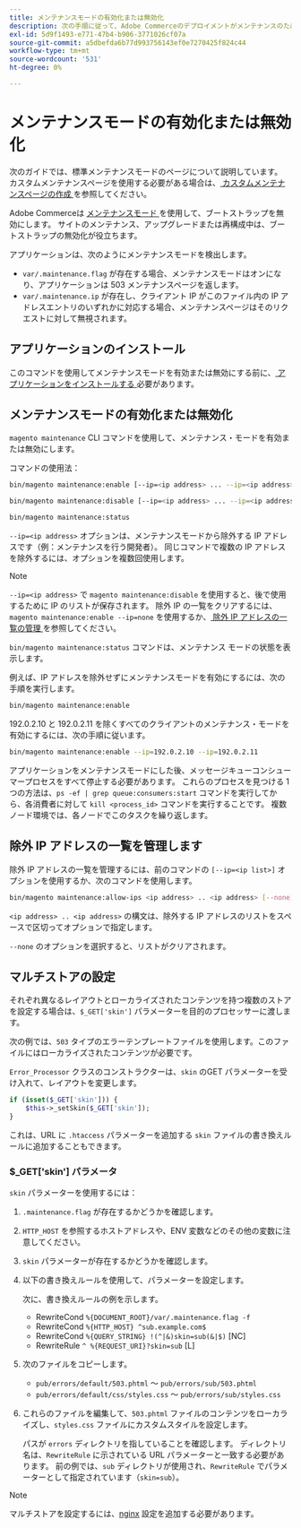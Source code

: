 ```yaml
---
title: メンテナンスモードの有効化または無効化
description: 次の手順に従って、Adobe Commerceのデプロイメントがメンテナンスのために停止した場合に顧客に表示される内容をカスタマイズします。
exl-id: 5d9f1493-e771-47b4-b906-3771026cf07a
source-git-commit: a5dbefda6b77d993756143ef0e7270425f824c44
workflow-type: tm+mt
source-wordcount: '531'
ht-degree: 0%

---
```


# メンテナンスモードの有効化または無効化

次のガイドでは、標準メンテナンスモードのページについて説明しています。 カスタムメンテナンスページを使用する必要がある場合は、[ カスタムメンテナンスページの作成 ](../../upgrade/troubleshooting/maintenance-mode-options.md) を参照してください。

Adobe Commerceは [ メンテナンスモード ](../../configuration/bootstrap/application-modes.md#maintenance-mode) を使用して、ブートストラップを無効にします。 サイトのメンテナンス、アップグレードまたは再構成中は、ブートストラップの無効化が役立ちます。

アプリケーションは、次のようにメンテナンスモードを検出します。

* `var/.maintenance.flag` が存在する場合、メンテナンスモードはオンになり、アプリケーションは 503 メンテナンスページを返します。
* `var/.maintenance.ip` が存在し、クライアント IP がこのファイル内の IP アドレスエントリのいずれかに対応する場合、メンテナンスページはそのリクエストに対して無視されます。

## アプリケーションのインストール

このコマンドを使用してメンテナンスモードを有効または無効にする前に、[ アプリケーションをインストールする ](../advanced.md) 必要があります。

## メンテナンスモードの有効化または無効化

`magento maintenance` CLI コマンドを使用して、メンテナンス・モードを有効または無効にします。

コマンドの使用法：

```bash
bin/magento maintenance:enable [--ip=<ip address> ... --ip=<ip address>] | [ip=none]
```

```bash
bin/magento maintenance:disable [--ip=<ip address> ... --ip=<ip address>] | [ip=none]
```

```bash
bin/magento maintenance:status
```

`--ip=<ip address>` オプションは、メンテナンスモードから除外する IP アドレスです（例：メンテナンスを行う開発者）。 同じコマンドで複数の IP アドレスを除外するには、オプションを複数回使用します。

>[!NOTE]
>
>`--ip=<ip address>` で `magento maintenance:disable` を使用すると、後で使用するために IP のリストが保存されます。 除外 IP の一覧をクリアするには、`magento maintenance:enable --ip=none` を使用するか、[ 除外 IP アドレスの一覧の管理 ](#maintain-the-list-of-exempt-ip-addresses) を参照してください。

`bin/magento maintenance:status` コマンドは、メンテナンス モードの状態を表示します。

例えば、IP アドレスを除外せずにメンテナンスモードを有効にするには、次の手順を実行します。

```bash
bin/magento maintenance:enable
```

192.0.2.10 と 192.0.2.11 を除くすべてのクライアントのメンテナンス・モードを有効にするには、次の手順に従います。

```bash
bin/magento maintenance:enable --ip=192.0.2.10 --ip=192.0.2.11
```

アプリケーションをメンテナンスモードにした後、メッセージキューコンシューマープロセスをすべて停止する必要があります。
これらのプロセスを見つける 1 つの方法は、`ps -ef | grep queue:consumers:start` コマンドを実行してから、各消費者に対して `kill <process_id>` コマンドを実行することです。 複数ノード環境では、各ノードでこのタスクを繰り返します。

## 除外 IP アドレスの一覧を管理します

除外 IP アドレスの一覧を管理するには、前のコマンドの `[--ip=<ip list>]` オプションを使用するか、次のコマンドを使用します。

```bash
bin/magento maintenance:allow-ips <ip address> .. <ip address> [--none]
```

`<ip address> .. <ip address>` の構文は、除外する IP アドレスのリストをスペースで区切ってオプションで指定します。

`--none` のオプションを選択すると、リストがクリアされます。

## マルチストアの設定

<!-- To set up multiple stores, each with a different layout and localized content, create a skin for each and put it into `pub/errors/{name}` where `{name}` is the store code. To distinguish between stores and websites with the same instance, use `pub/errors/{type}-{name}` where `{type}` is either `store` or `website` and matches the `MAGE_RUN_TYPE` in your server configuration. Another option is to pass the `$_GET['skin']` parameter to the intended processor. This method requires a specific configuration on your server. -->
<!-- Replace the line below with the commented text after https://github.com/magento/magento2/pull/35095 is merged. -->

それぞれ異なるレイアウトとローカライズされたコンテンツを持つ複数のストアを設定する場合は、`$_GET['skin']` パラメーターを目的のプロセッサーに渡します。

次の例では、`503` タイプのエラーテンプレートファイルを使用します。このファイルにはローカライズされたコンテンツが必要です。

`Error_Processor` クラスのコンストラクターは、`skin` のGET パラメーターを受け入れて、レイアウトを変更します。

```php
if (isset($_GET['skin'])) {
    $this->_setSkin($_GET['skin']);
}
```

これは、URL に `.htaccess` パラメーターを追加する `skin` ファイルの書き換えルールに追加することもできます。

### $_GET[&#39;skin&#39;] パラメータ

`skin` パラメーターを使用するには：

1. `.maintenance.flag` が存在するかどうかを確認します。
1. `HTTP_HOST` を参照するホストアドレスや、ENV 変数などのその他の変数に注意してください。
1. `skin` パラメーターが存在するかどうかを確認します。
1. 以下の書き換えルールを使用して、パラメーターを設定します。

   次に、書き換えルールの例を示します。

   * RewriteCond `%{DOCUMENT_ROOT}/var/.maintenance.flag -f`
   * RewriteCond `%{HTTP_HOST} ^sub.example.com$`
   * RewriteCond `%{QUERY_STRING} !(^|&)skin=sub(&|$)` [NC]
   * RewriteRule `^ %{REQUEST_URI}?skin=sub` [L]

1. 次のファイルをコピーします。

   * `pub/errors/default/503.phtml` ～ `pub/errors/sub/503.phtml`
   * `pub/errors/default/css/styles.css` ～ `pub/errors/sub/styles.css`

1. これらのファイルを編集して、`503.phtml` ファイルのコンテンツをローカライズし、`styles.css` ファイルにカスタムスタイルを設定します。

   パスが `errors` ディレクトリを指していることを確認します。 ディレクトリ名は、`RewriteRule` に示されている URL パラメーターと一致する必要があります。 前の例では、`sub` ディレクトリが使用され、`RewriteRule` でパラメーターとして指定されています（`skin=sub`）。

>[!NOTE]
>
>マルチストアを設定するには、[nginx](../../configuration/multi-sites/ms-nginx.md) 設定を追加する必要があります。
